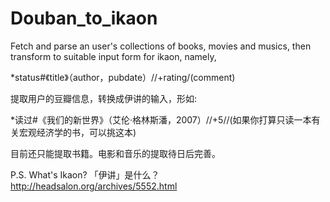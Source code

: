 # Douban_to_ikaon
Fetch and parse an user's collections of books, movies and musics, then transform to suitable input form for ikaon, namely,

*status#《title》（author，pubdate）//+rating/(comment)

提取用户的豆瓣信息，转换成伊讲的输入，形如:

*读过#《我们的新世界》（艾伦·格林斯潘，2007）//+5//(如果你打算只读一本有关宏观经济学的书，可以挑这本)

目前还只能提取书籍。电影和音乐的提取待日后完善。

P.S. What's Ikaon? 「伊讲」是什么？
http://headsalon.org/archives/5552.html
